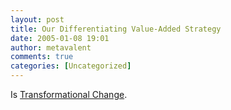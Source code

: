```yaml
---
layout: post
title: Our Differentiating Value-Added Strategy
date: 2005-01-08 19:01
author: metavalent
comments: true
categories: [Uncategorized]
---
```

Is <a href="http://www.comics.com/comics/dilbert/archive/dilbert-20050108.html">Transformational Change</a>.
